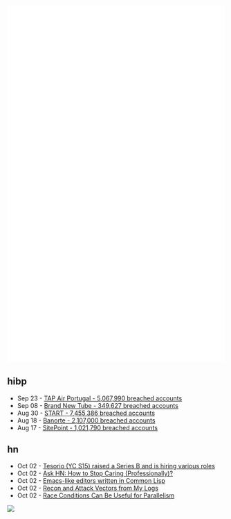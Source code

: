 ![Metrics](https://raw.githubusercontent.com/phixion/phixion/master/metrics.svg)

## hibp

<!--
for https://github.com/phixion/phixion/blob/main/.github/workflows/feeds.yml
-->
<!--START_SECTION:haveibeenpwnd-->
- Sep 23 - [TAP Air Portugal - 5,067,990 breached accounts](https://haveibeenpwned.com/PwnedWebsites#TAPAirPortugal)
- Sep 08 - [Brand New Tube - 349,627 breached accounts](https://haveibeenpwned.com/PwnedWebsites#BrandNewTube)
- Aug 30 - [START - 7,455,386 breached accounts](https://haveibeenpwned.com/PwnedWebsites#Start)
- Aug 18 - [Banorte - 2,107,000 breached accounts](https://haveibeenpwned.com/PwnedWebsites#Banorte)
- Aug 17 - [SitePoint - 1,021,790 breached accounts](https://haveibeenpwned.com/PwnedWebsites#SitePoint)
<!--END_SECTION:haveibeenpwnd-->

## hn

<!--
for https://github.com/phixion/phixion/blob/main/.github/workflows/feeds.yml
-->
<!--START_SECTION:hn-->
- Oct 02 - [Tesorio (YC S15) raised a Series B and is hiring various roles](https://www.tesorio.com/careers#job-openings)
- Oct 02 - [Ask HN: How to Stop Caring (Professionally)?](https://news.ycombinator.com/item?id=33054652)
- Oct 02 - [Emacs-like editors written in Common Lisp](https://www.cliki.net/cl-emacs)
- Oct 02 - [Recon and Attack Vectors from My Logs](https://gist.github.com/susam/75c37fd0aff9c5e25112eac75b9ed055)
- Oct 02 - [Race Conditions Can Be Useful for Parallelism](https://shwestrick.github.io/2022/09/27/useful-races.html)
<!--END_SECTION:hn-->

<!--
for https://yhype.me
-->
![](https://hit.yhype.me/github/profile?user_id=13013670)
